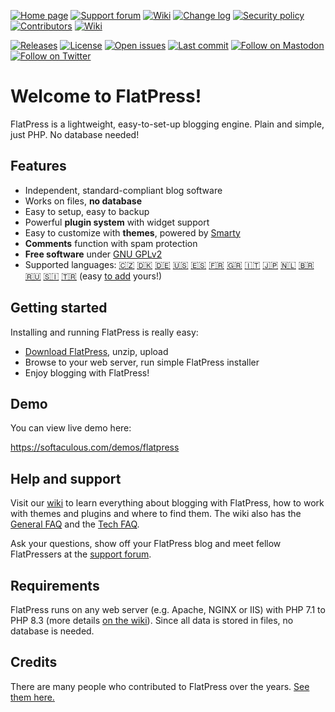 [![Home page](https://img.shields.io/badge/Home%20page-🏠-555?style=plastic)](https://www.flatpress.org "Home page")
[![Support forum](https://img.shields.io/badge/Support%20forum-💬-555?style=plastic)](https://forum.flatpress.org "Support forum")
[![Wiki](https://img.shields.io/badge/Wiki-📖-555?style=plastic)](https://wiki.flatpress.org "Wiki")
[![Change log](https://img.shields.io/badge/Change%20log-📜-555?style=plastic)](./CHANGELOG.md "Change log")
[![Security policy](https://img.shields.io/badge/Security%20policy-⚡-555?style=plastic)](./SECURITY.md "Security policy")
[![Contributors](https://img.shields.io/badge/Contributors-😎-555?style=plastic)](./CONTRIBUTORS.md "Contributors")
[![Wiki](https://img.shields.io/badge/Donate-💛-555?style=plastic&logo=paypal)](https://www.flatpress.org/donate "Send us a little Thank You")

[![Releases](https://img.shields.io/github/release/flatpressblog/flatpress.svg?label=Latest%20release&style=plastic)](https://github.com/flatpressblog/flatpress/releases "See all releases")
[![License](https://img.shields.io/github/license/flatpressblog/flatpress.svg?style=plastic)](./LICENSE.md "License")
[![Open issues](https://img.shields.io/github/issues-raw/flatpressblog/flatpress?style=plastic)](https://github.com/flatpressblog/flatpress/issues "See open issues")
[![Last commit](https://img.shields.io/github/last-commit/flatpressblog/flatpress?style=plastic)](https://github.com/flatpressblog/flatpress/commits/ "Last commit")
<a href="https://fosstodon.org/@flatpress" title="Follow on Mastodon"><img src="https://img.shields.io/mastodon/follow/326815?domain=https%3A%2F%2Ffosstodon.org&style=social" alt="Follow on Mastodon"></a> <a href="https://twitter.com/flatpress" title="Follow on Twitter"><img src="https://img.shields.io/twitter/follow/flatpress.svg?style=social&logo=twitter" alt="Follow on Twitter"></a>

# Welcome to FlatPress!
FlatPress is a lightweight, easy-to-set-up blogging engine. Plain and simple, just PHP. No database needed!

## Features
- Independent, standard-compliant blog software
- Works on files, __no database__
- Easy to setup, easy to backup
- Powerful __plugin system__ with widget support
- Easy to customize with __themes__, powered by [Smarty](http://www.smarty.net/)
- __Comments__ function with spam protection
- __Free software__ under [GNU GPLv2](LICENSE.md)
- Supported languages: [🇨🇿](## "Čeština") [🇩🇰](## "Dansk") [🇩🇪](## "Deutsch") [🇺🇸](## "English") [🇪🇸](## "Español") [🇫🇷](## "Français") [🇬🇷](## "Ελληνικά") [🇮🇹](## "Italiano") [🇯🇵](## "日本語") [🇳🇱](## "Nederlands") [🇧🇷](## "Português Brasileiro") [🇷🇺](## "Русский") [🇸🇮](## "Slovenski") [🇹🇷](## "Türkçe") (easy [to add](https://wiki.flatpress.org/doc:lang:packs:guidelines) yours!)

## Getting started
Installing and running FlatPress is really easy:
- [Download FlatPress](https://www.flatpress.org/download), unzip, upload
- Browse to your web server, run simple FlatPress installer
- Enjoy blogging with FlatPress!

## Demo
You can view live demo here:

https://softaculous.com/demos/flatpress

## Help and support
Visit our [wiki](https://wiki.flatpress.org) to learn everything about blogging with FlatPress, how to work with themes and plugins and where to find them. The wiki also has the [General FAQ](https://wiki.flatpress.org/doc:faq) and the [Tech FAQ](https://wiki.flatpress.org/doc:techfaq).

Ask your questions, show off your FlatPress blog and meet fellow FlatPressers at the [support forum](https://forum.flatpress.org).

## Requirements
FlatPress runs on any web server (e.g. Apache, NGINX or IIS) with PHP 7.1 to PHP 8.3 (more details [on the wiki](https://wiki.flatpress.org/doc:techfaq#what_is_required_to_run_flatpress)). Since all data is stored in files, no database is needed.

## Credits
There are many people who contributed to FlatPress over the years. [See them here.](./CONTRIBUTORS.md)

